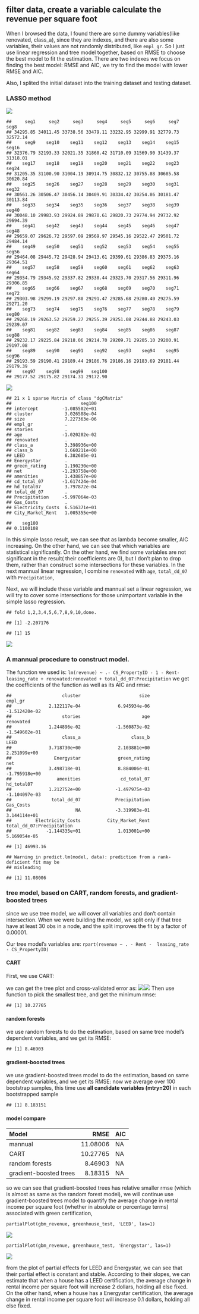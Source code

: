## filter data, create a variable calculate the revenue per square foot

When I browsed the data, I found there are some dummy variables(like
renovated, class\_a), since they are indexes, and there are also some
variables, their values are not randomly distributed, like `empl_gr`. So
I just use linear regression and tree model together, based on RMSE to
choose the best model to fit the estimation. There are two indexes we
focus on finding the best model: RMSE and AIC, we try to find the model
with lower RMSE and AIC.

Also, I splited the initial dataset into the training dataset and
testing dataset.

### LASSO method

![](HW3_3_files/figure-markdown_strict/single%20Lasso%20plots-1.png)

    ##     seg1     seg2     seg3     seg4     seg5     seg6     seg7     seg8 
    ## 34295.85 34011.45 33738.56 33479.11 33232.95 32999.91 32779.73 32572.14 
    ##     seg9    seg10    seg11    seg12    seg13    seg14    seg15    seg16 
    ## 32376.79 32193.33 32021.35 31860.42 31710.09 31569.90 31439.37 31318.01 
    ##    seg17    seg18    seg19    seg20    seg21    seg22    seg23    seg24 
    ## 31205.35 31100.90 31004.19 30914.75 30832.12 30755.88 30685.58 30620.84 
    ##    seg25    seg26    seg27    seg28    seg29    seg30    seg31    seg32 
    ## 30561.26 30506.47 30456.14 30409.91 30334.42 30254.86 30181.47 30113.84 
    ##    seg33    seg34    seg35    seg36    seg37    seg38    seg39    seg40 
    ## 30048.10 29983.93 29924.89 29870.61 29820.73 29774.94 29732.92 29694.39 
    ##    seg41    seg42    seg43    seg44    seg45    seg46    seg47    seg48 
    ## 29659.07 29626.72 29597.09 29569.97 29545.16 29522.47 29501.72 29484.14 
    ##    seg49    seg50    seg51    seg52    seg53    seg54    seg55    seg56 
    ## 29464.08 29445.72 29428.94 29413.61 29399.61 29386.83 29375.16 29364.51 
    ##    seg57    seg58    seg59    seg60    seg61    seg62    seg63    seg64 
    ## 29354.79 29345.92 29337.82 29330.44 29323.70 29317.56 29311.96 29306.85 
    ##    seg65    seg66    seg67    seg68    seg69    seg70    seg71    seg72 
    ## 29303.98 29299.19 29297.80 29291.47 29285.68 29280.40 29275.59 29271.20 
    ##    seg73    seg74    seg75    seg76    seg77    seg78    seg79    seg80 
    ## 29268.19 29263.52 29259.27 29255.39 29251.08 29244.88 29243.03 29239.07 
    ##    seg81    seg82    seg83    seg84    seg85    seg86    seg87    seg88 
    ## 29232.17 29225.84 29218.06 29214.70 29209.71 29205.10 29200.91 29197.08 
    ##    seg89    seg90    seg91    seg92    seg93    seg94    seg95    seg96 
    ## 29193.59 29190.41 29189.44 29186.76 29186.16 29183.69 29181.44 29179.39 
    ##    seg97    seg98    seg99   seg100 
    ## 29177.52 29175.82 29174.31 29172.90

![](HW3_3_files/figure-markdown_strict/single%20Lasso%20plots-2.png)

    ## 21 x 1 sparse Matrix of class "dgCMatrix"
    ##                          seg100
    ## intercept         -1.085502e+01
    ## cluster            3.026588e-04
    ## size               7.227363e-06
    ## empl_gr            .           
    ## stories            .           
    ## age               -1.020202e-02
    ## renovated          .           
    ## class_a            3.398936e+00
    ## class_b            1.660211e+00
    ## LEED               6.382605e-01
    ## Energystar         .           
    ## green_rating       1.190230e+00
    ## net               -1.293758e+00
    ## amenities          1.438857e+00
    ## cd_total_07       -1.617424e-04
    ## hd_total07         3.797872e-04
    ## total_dd_07        .           
    ## Precipitation     -5.997064e-03
    ## Gas_Costs          .           
    ## Electricity_Costs  6.516371e+01
    ## City_Market_Rent   1.005355e+00

    ##    seg100 
    ## 0.1100108

In this simple lasso result, we can see that as lambda become smaller,
AIC increasing. On the other hand, we can see that which variables are
statistical significantly. On the other hand, we find some variables are
not significant in the result( their coefficients are 0), but I don’t
plan to drop them, rather than construct some intersections for these
variables. In the next mannual linear regression, I combine `renovated`
with `age`, `total_dd_07` with `Precipitation`,

Next, we will include these variable and mannual set a linear
regression, we will try to cover some intersections for those
unimportant variable in the simple lasso regression.

    ## fold 1,2,3,4,5,6,7,8,9,10,done.

    ## [1] -2.207176

    ## [1] 15

![](HW3_3_files/figure-markdown_strict/cross%20validated%20lasso-1.png)

### A mannual procedure to construct model.

The function we used is:
`lm(revenue) ~ .- CS_PropertyID - 1 - Rent- leasing_rate + renovated:renovated + total_dd_07:Precipitation`
we get the coefficients of the function as well as its AIC and rmse:

    ##                   cluster                      size                   empl_gr 
    ##              2.122117e-04              6.945934e-06             -1.512420e-02 
    ##                   stories                       age                 renovated 
    ##              1.244896e-02             -1.560873e-02             -1.549602e-01 
    ##                   class_a                   class_b                      LEED 
    ##              3.718730e+00              2.103881e+00              2.251099e+00 
    ##                Energystar              green_rating                       net 
    ##              3.498718e-01              8.884006e-01             -1.795918e+00 
    ##                 amenities               cd_total_07                hd_total07 
    ##              1.212752e+00             -1.497975e-03             -1.104097e-03 
    ##               total_dd_07             Precipitation                 Gas_Costs 
    ##                        NA             -3.319983e-01              3.144114e+01 
    ##         Electricity_Costs          City_Market_Rent total_dd_07:Precipitation 
    ##             -1.144335e+01              1.013001e+00              5.169054e-05

    ## [1] 46993.16

    ## Warning in predict.lm(model, data): prediction from a rank-deficient fit may be
    ## misleading

    ## [1] 11.08006

### tree model, based on CART, random forests, and gradient-boosted trees

since we use tree model, we will cover all variables and don’t contain
intersection. When we were building the model, we split only if that
tree have at least 30 obs in a node, and the split improves the fit by a
factor of 0.00001.

Our tree model’s variables are:
`rpart(revenue ~ . - Rent -  leasing_rate - CS_PropertyID)`

#### CART

First, we use CART:

we can get the tree plot and cross-validated error as:
![](HW3_3_files/figure-markdown_strict/CART%20tree%20and%20CV%20plot-1.png)![](HW3_3_files/figure-markdown_strict/CART%20tree%20and%20CV%20plot-2.png)
Then use function to pick the smallest tree, and get the minimum rmse:

    ## [1] 10.27765

#### random forests

we use random forests to do the estimation, based on same tree model’s
dependent variables, and we get its RMSE:

    ## [1] 8.46903

#### gradient-boosted trees

we use gradient-boosted trees model to do the estimation, based on same
dependent variables, and we get its RMSE: now we average over 100
bootstrap samples, this time use **all candidate variables (mtry=20)**
in each bootstrapped sample

    ## [1] 8.183151

#### model compare

<table>
<thead>
<tr class="header">
<th style="text-align: left;">Model</th>
<th style="text-align: right;">RMSE</th>
<th style="text-align: left;">AIC</th>
</tr>
</thead>
<tbody>
<tr class="odd">
<td style="text-align: left;">mannual</td>
<td style="text-align: right;">11.08006</td>
<td style="text-align: left;">NA</td>
</tr>
<tr class="even">
<td style="text-align: left;">CART</td>
<td style="text-align: right;">10.27765</td>
<td style="text-align: left;">NA</td>
</tr>
<tr class="odd">
<td style="text-align: left;">random forests</td>
<td style="text-align: right;">8.46903</td>
<td style="text-align: left;">NA</td>
</tr>
<tr class="even">
<td style="text-align: left;">gradient-boosted trees</td>
<td style="text-align: right;">8.18315</td>
<td style="text-align: left;">NA</td>
</tr>
</tbody>
</table>

so we can see that gradient-boosted trees has relative smaller rmse
(which is almost as same as the random forest model), we will continue
use gradient-boosted trees model to quantify the average change in
rental income per square foot (whether in absolute or percentage terms)
associated with green certification,

    partialPlot(gbm_revenue, greenhouse_test, 'LEED', las=1)

![](HW3_3_files/figure-markdown_strict/patrial%20effect%20of%20leed%20and%20energy%20star-1.png)

    partialPlot(gbm_revenue, greenhouse_test, 'Energystar', las=1)

![](HW3_3_files/figure-markdown_strict/patrial%20effect%20of%20leed%20and%20energy%20star-2.png)

from the plot of partial effects for LEED and Energystar, we can see
that their partial effect is constant and stable. According to their
slopes, we can estimate that when a house has a LEED certification, the
average change in rental income per square foot will increase 2 dollars,
holding all else fixed. On the other hand, when a house has a Energystar
certification, the average change in rental income per square foot will
increase 0.1 dollars, holding all else fixed.
